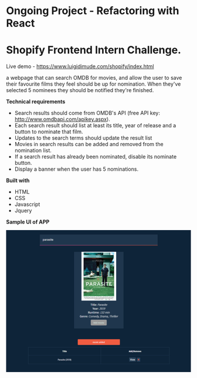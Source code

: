 
# Ongoing Project - Refactoring with React

# Shopify Frontend Intern Challenge.

Live demo - https://www.luigidimude.com/shopify/index.html

 a webpage that can search OMDB for movies, and allow the user to save their favourite films they feel should be up for nomination. When they've selected 5 nominees they should be notified they're finished.
 
**Technical requirements**
- Search results should come from OMDB's API (free API key: http://www.omdbapi.com/apikey.aspx).
- Each search result should list at least its title, year of release and a button to nominate that film.
- Updates to the search terms should update the result list
- Movies in search results can be added and removed from the nomination list.
- If a search result has already been nominated, disable its nominate button.
- Display a banner when the user has 5 nominations.

**Built with**
- HTML 
- CSS 
- Javascript
- Jquery


**Sample UI of APP**

![](img/sample.PNG)



